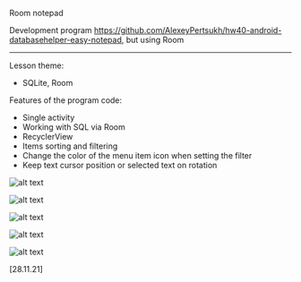Room notepad

Development program https://github.com/AlexeyPertsukh/hw40-android-databasehelper-easy-notepad, 
but using Room

----
Lesson theme:
- SQLite, Room

Features of the program code:
- Single activity
- Working with SQL via Room
- RecyclerView
- Items sorting and filtering
- Change the color of the menu item icon when setting the filter
- Keep text cursor position or selected text on rotation 

![alt text](app_ic_room_notepad.png)

![alt text](Screenshot_1.jpg)

![alt text](Screenshot_2.jpg)

![alt text](Screenshot_3.jpg)

![alt text](Screenshot_4.jpg)

[28.11.21]